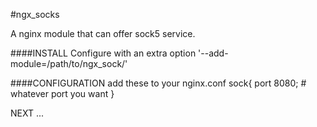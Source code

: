 #ngx_socks

A nginx module that can offer sock5 service.

####INSTALL
  Configure with an extra option '--add-module=/path/to/ngx_sock/'
  
####CONFIGURATION
  add these to your nginx.conf
  sock{
    port 8080; # whatever port you want
  }

NEXT
  ...
